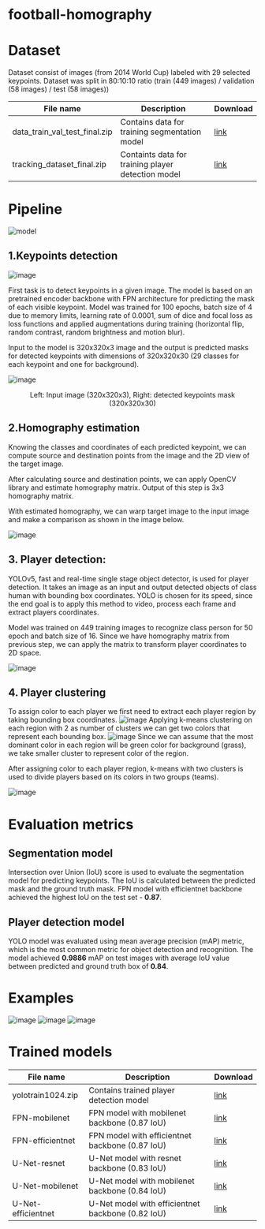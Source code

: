 # football-homography

# Dataset
Dataset consist of images (from 2014 World Cup) labeled with 29 selected keypoints.
Dataset was split in 80:10:10 ratio (train (449 images) / validation (58 images) / test (58 images))

|File name|Description|Download|
|---------|---------|----|
|data_train_val_test_final.zip|Contains data for training segmentation model|[link](https://drive.google.com/file/d/1yIpuVm8i6GQjw4AisogOub7lmmU5NGcX/view?usp=sharing)|
|tracking_dataset_final.zip|Containts data for training player detection model|[link](https://drive.google.com/file/d/1RqKGY-ksyZJWMGff3fHhFrlASwCF14_x/view?usp=sharing)|

# Pipeline
![model](https://user-images.githubusercontent.com/42214173/132946696-4144b812-af44-415f-ab2c-cc6859661aa1.png)


## 1.Keypoints detection
![image](https://user-images.githubusercontent.com/42214173/132948015-a3dd09b0-eea6-4e03-946d-30dc7bcb207d.png)

First task is to detect keypoints in a given image. The model is based on an pretrained encoder backbone with FPN architecture for predicting the mask of each visible keypoint. Model was trained for 100 epochs, batch size of 4 due to memory limits, learning rate of 0.0001, sum of dice and focal loss as loss functions and applied augmentations during training (horizontal flip, random contrast, random brightness and motion blur).

Input to the model is 320x320x3 image and the output is predicted masks for detected keypoints with dimensions of 320x320x30 (29 classes for each keypoint and one for background).

![image](https://user-images.githubusercontent.com/42214173/132947725-7fb8361d-3184-4cf9-be0b-4407e1eed702.png)
<p align="center">Left: Input image (320x320x3), Right: detected keypoints mask (320x320x30)</p>

## 2.Homography estimation

Knowing the classes and coordinates of each predicted keypoint, we can compute source and destination points from the image and the 2D view of the target image.

After calculating source and destination points, we can apply OpenCV library and estimate homography matrix. Output of this step is 3x3 homography matrix.

With estimated homography, we can warp target image to the input image and make a comparison as shown in the image below.

![image](https://user-images.githubusercontent.com/42214173/132947798-ae5c9ecd-a9ae-48f2-b943-b9f73c0794c2.png)

## 3. Player detection:

YOLOv5, fast and real-time single stage object detector, is used for player detection. It takes an image as an input and output detected objects of class human with bounding box coordinates. YOLO is chosen for its speed, since the end goal is to apply this method to video, process each frame and extract players coordinates.

Model was trained on 449 training images to recognize class person for 50 epoch and batch size of 16. Since we have homography matrix from previous step, we can apply the matrix to transform player coordinates to 2D space.

![image](https://user-images.githubusercontent.com/42214173/132947803-2969225d-cbc7-481f-8af5-3ce09c484a77.png)

## 4. Player clustering

To assign color to each player we first need to extract each player region by taking bounding box coordinates.
![image](https://user-images.githubusercontent.com/42214173/132947805-c355f357-dcff-4d9b-8b7b-c584baa49c5b.png)
Applying k-means clustering on each region with 2 as number of clusters we can get two colors that represent each bounding box.
![image](https://user-images.githubusercontent.com/42214173/132947814-e811159d-0dbe-4ffe-813c-9283baceeb44.png)
Since we can assume that the most dominant color in each region will be green color for background (grass), we take smaller cluster to represent color of the region.

After assigning color to each player region, k-means with two clusters is used to divide players based on its colors in two groups (teams).

![image](https://user-images.githubusercontent.com/42214173/132947828-67fb8860-166e-4aa2-ba29-4f0aa1a7a3f1.png)

# Evaluation metrics
## Segmentation model
Intersection over Union (IoU) score is used to evaluate the segmentation model for predicting keypoints. The IoU is calculated between the predicted mask and the ground truth mask. 
FPN model with efficientnet backbone achieved the highest IoU on the test set - <b>0.87</b>.

## Player detection model
YOLO model was evaluated using mean average precision (mAP) metric, which is the most common metric for object detection and recognition. The model achieved <b>0.9886</b> mAP on test images with average IoU value between predicted and ground truth box of <b>0.84</b>.

# Examples
![image](https://user-images.githubusercontent.com/42214173/132948070-4c0aa90a-454b-446b-a960-1ef2e8f9acc3.png)
![image](https://user-images.githubusercontent.com/42214173/132948072-597cea8a-3e87-455c-918f-2f0582c78923.png)
![image](https://user-images.githubusercontent.com/42214173/132948074-9ae50ac8-3a21-4555-bab1-e8f4cadd51e9.png)

# Trained models
|File name|Description|Download|
|---------|---------|----|
|yolotrain1024.zip|Contains trained player detection model|[link](https://drive.google.com/file/d/12NslLN8Qvz8wG0kDPGKfn6FwMZDuLeJZ/view?usp=sharing)|
|FPN-mobilenet|FPN model with mobilenet backbone (0.87 IoU)|[link](https://drive.google.com/file/d/1ThBu25TCERNx_zUQ4KOSv-9azedPVmuu/view?usp=sharing)|
|FPN-efficientnet|FPN model with efficientnet backbone (0.87 IoU)|[link](https://drive.google.com/file/d/11X6MZgO681BsnNQxOkEBTDM7ogB_iku8/view?usp=sharing)|
|U-Net-resnet|U-Net model with resnet backbone (0.83 IoU)|[link](https://drive.google.com/file/d/1ANQ1W-F7AOf75olbhYe7NFXE1W3QoAMH/view?usp=sharing)|
|U-Net-mobilenet|U-Net model with mobilenet backbone (0.84 IoU)|[link](https://drive.google.com/file/d/1ANQ1W-F7AOf75olbhYe7NFXE1W3QoAMH/view?usp=sharing)|
|U-Net-efficientnet|U-Net model with efficientnet backbone (0.82 IoU)|[link](https://drive.google.com/file/d/1Mw2lVxPl-CRcwh73fgVKfL6nbc8cUTl0/view?usp=sharing)|
